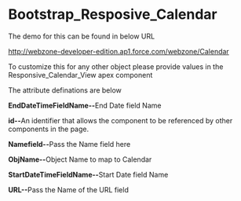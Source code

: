 # Bootstrap_Resposive_Calendar

The demo for this can be found in below URL

http://webzone-developer-edition.ap1.force.com/webzone/Calendar

To customize this for any other object please provide values  in the Responsive_Calendar_View apex component 

The attribute definations are below 

<b>EndDateTimeFieldName--</b>End Date field Name

<b>id--</b>An identifier that allows the component to be referenced by other components in the page.	

<b>Namefield--</b>Pass the Name field here

<b>ObjName--</b>Object Name to map to Calendar	

<b>StartDateTimeFieldName--</b>Start Date field Name

<b>URL--</b>Pass the Name of the URL field
